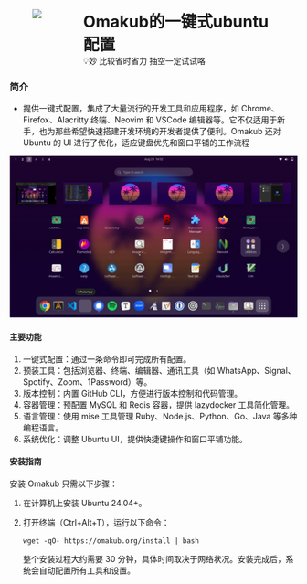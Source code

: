 <figure style="display: flex; ">
    <img src="https://notion-emojis.s3-us-west-2.amazonaws.com/prod/svg-twitter/1f301.svg" width="100" style="margin-right: 1px;" />
    <figcaption style="max-width: 700px; white-space: normal;">
        <h1 style="margin: 0;">Omakub的一键式ubuntu配置</h1>
        <span>💡妙 比较省时省力   抽空一定试试咯   
         </span>
    </figcaption>
</figure>



### 简介

- 提供一键式配置，集成了大量流行的开发工具和应用程序，如 Chrome、Firefox、Alacritty 终端、Neovim 和 VSCode 编辑器等。它不仅适用于新手，也为那些希望快速搭建开发环境的开发者提供了便利。Omakub 还对 Ubuntu 的 UI 进行了优化，适应键盘优先和窗口平铺的工作流程



![image-20241027233112889-1730043077807-1](./assets/Omakub%E7%9A%84%E4%B8%80%E9%94%AE%E5%BC%8Fubuntu%E9%85%8D%E7%BD%AE/image-20241027233112889-1730043077807-1.png)

#### 主要功能

1. 一键式配置：通过一条命令即可完成所有配置。
2. 预装工具：包括浏览器、终端、编辑器、通讯工具（如 WhatsApp、Signal、Spotify、Zoom、1Password）等。
3. 版本控制：内置 GitHub CLI，方便进行版本控制和代码管理。
4. 容器管理：预配置 MySQL 和 Redis 容器，提供 lazydocker 工具简化管理。
5. 语言管理：使用 mise 工具管理 Ruby、Node.js、Python、Go、Java 等多种编程语言。
6. 系统优化：调整 Ubuntu UI，提供快捷键操作和窗口平铺功能。

#### 安装指南

安装 Omakub 只需以下步骤：

1. 在计算机上安装 Ubuntu 24.04+。

2. 打开终端（Ctrl+Alt+T），运行以下命令：

   

   ```
   wget -qO- https://omakub.org/install | bash
   ```

   整个安装过程大约需要 30 分钟，具体时间取决于网络状况。安装完成后，系统会自动配置所有工具和设置。